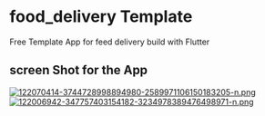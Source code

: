 # food_delivery Template

Free Template App for feed delivery build with Flutter 

## screen Shot for the App 

[![122070414-3744728998894980-2589971106150183205-n.png](https://i.postimg.cc/nc7VWx5C/122070414-3744728998894980-2589971106150183205-n.png)](https://postimg.cc/mtLGcvTs) [![122006942-347757403154182-3234978389476498971-n.png](https://i.postimg.cc/CK96X39x/122006942-347757403154182-3234978389476498971-n.png)](https://postimg.cc/sB9cZNVk)
